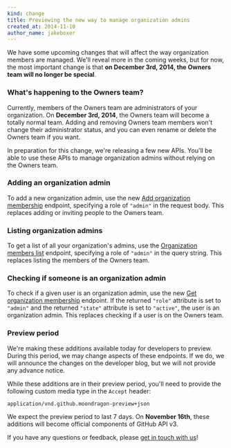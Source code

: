 ```yaml
---
kind: change
title: Previewing the new way to manage organization admins
created_at: 2014-11-10
author_name: jakeboxer
---
```

We have some upcoming changes that will affect the way organization members are managed. We'll reveal more in the coming weeks, but for now, the most important change is that **on December 3rd, 2014, the Owners team will no longer be special**.

### What's happening to the Owners team?

Currently, members of the Owners team are administrators of your organization. On **December 3rd, 2014**, the Owners team will become a totally normal team. Adding and removing Owners team members won't change their administrator status, and you can even rename or delete the Owners team if you want.

In preparation for this change, we're releasing a few new APIs. You'll be able to use these APIs to manage organization admins without relying on the Owners team.

### Adding an organization admin

To add a new organization admin, use the new [Add organization membership][add-org-membership] endpoint, specifying a role of `"admin"` in the request body. This replaces adding or inviting people to the Owners team.

### Listing organization admins

To get a list of all your organization's admins, use the [Organization members list][list-org-members] endpoint, specifying a role of `"admin"` in the query string. This replaces listing the members of the Owners team.

### Checking if someone is an organization admin

To check if a given user is an organization admin, use the new [Get organization membership][get-org-membership] endpoint. If the returned `"role"` attribute is set to `"admin"` and the returned `"state"` attribute is set to `"active"`, the user is an organization admin. This replaces checking if a user is on the Owners team.

### Preview period

We're making these additions available today for developers to preview. During this period, we may change aspects of these endpoints. If we do, we will announce the changes on the developer blog, but we will not provide any advance notice.

While these additions are in their preview period, you'll need to provide the following custom media type in the `Accept` header:

    application/vnd.github.moondragon-preview+json

We expect the preview period to last 7 days. On **November 16th**, these additions will become official components of GitHub API v3.

If you have any questions or feedback, please [get in touch with us][contact]!

[contact]: https://github.com/contact?form[subject]=Organization+Admin+Pre-release+Preview
[add-org-membership]: /v3/orgs/members/#add-or-update-organization-membership
[list-org-members]: /v3/orgs/members/#members-list
[get-org-membership]: /v3/orgs/members/#get-organization-membership
